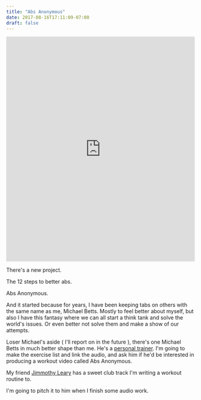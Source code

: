 ```yaml
---
title: "Abs Anonymous"
date: 2017-08-16T17:11:09-07:00
draft: false
---
```


<iframe width="100%" height="600" scrolling="no" frameborder="no" allow="autoplay" src="https://w.soundcloud.com/player/?url=https%3A//api.soundcloud.com/users/46456697&color=%23ff5500&auto_play=false&hide_related=false&show_comments=true&show_user=true&show_reposts=false&show_teaser=true&visual=true"></iframe>

There's a new project.

The 12 steps to better abs.

Abs Anonymous.

And it started because for years, I have been keeping tabs on others with the same name as me, Michael Betts. Mostly to feel better about myself, but also I have this fantasy where we can all start a think tank and solve the world's issues. Or even better not solve them and make a show of our attempts.

Loser Michael's aside ( I'll report on in the future ), there's one Michael Betts in much better shape than me. He's a [personal trainer](http://www.huffingtonpost.co.uk/author/michael-betts). I'm going to make the exercise list and link the audio, and ask him if he'd be interested in producing a workout video called Abs Anonymous.   

My friend [Jimmothy Leary](https://soundcloud.com/jimmothy_leary) has a sweet club track I'm writing a workout routine to.

I'm going to pitch it to him when I finish some audio work.
